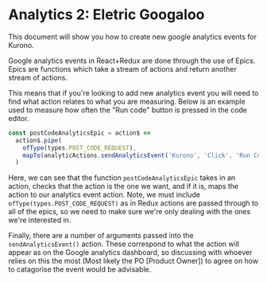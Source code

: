 # Analytics 2: Eletric Googaloo

This document will show you how to create new google analytics events for Kurono.

Google analytics events in React+Redux are done through the use of Epics. Epics are functions which take a stream of actions and return another stream of actions.

This means that if you're looking to add new analytics event you will need to find what action relates to what you are measuring. Below is an example used to measure how often the "Run code" button is pressed in the code editor.

```Javascript
const postCodeAnalyticsEpic = action$ =>
  action$.pipe(
    ofType(types.POST_CODE_REQUEST),
    mapTo(analyticActions.sendAnalyticsEvent('Kurono', 'Click', 'Run Code'))
  )
```

Here, we can see that the function `postCodeAnalyticsEpic` takes in an action, checks that the action is the one we want, and if it is, maps the action to our analytics event action. Note, we must include `ofType(types.POST_CODE_REQUEST)` as in Redux actions are passed through to all of the epics, so we need to make sure we're only dealing with the ones we're interested in.

Finally, there are a number of arguments passed into the `sendAnalyticsEvent()` action. These correspond to what the action will appear as on the Google analytics dashboard, so discussing with whoever relies on this the most (Most likely the PO [Product Owner]) to agree on how to catagorise the event would be advisable.
